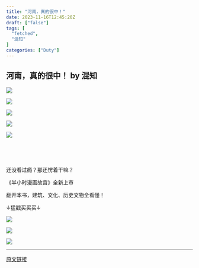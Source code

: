 ```yaml
---
title: "河南，真的很中！"
date: 2023-11-16T12:45:20Z
draft: ["false"]
tags: [
  "fetched",
  "混知"
]
categories: ["Duty"]
---
```

河南，真的很中！ by 混知
------
<div><p><img data-backh="183" data-backw="578" data-galleryid="" data-ratio="0.31666666666666665" data-s="300,640" data-src="https://mmbiz.qpic.cn/mmbiz_jpg/tp6GaCh2ZTQP8wNYeO7jibZiafQbpntq4VyeVPOV6Ld8sy9Fxczj52VNlmtmMM134du2B7yprSP289licPjGxs3qA/640?wx_fmt=jpeg" data-type="jpeg" data-w="600" src="https://mmbiz.qpic.cn/mmbiz_jpg/tp6GaCh2ZTQP8wNYeO7jibZiafQbpntq4VyeVPOV6Ld8sy9Fxczj52VNlmtmMM134du2B7yprSP289licPjGxs3qA/640?wx_fmt=jpeg"></p><p><img data-backh="7976" data-backw="578" data-ratio="13.8" data-s="300,640" data-src="https://mmbiz.qpic.cn/sz_mmbiz_jpg/tp6GaCh2ZTTNPKz7p2Z3orszbialeEpmJBOmGywzicBu2Vp7VQSk8YzNTUbaSm8AWsYeCBdy8q9KrjAU7FvyXGQg/640?wx_fmt=jpeg&amp;from=appmsg" data-type="jpeg" data-w="600" src="https://mmbiz.qpic.cn/sz_mmbiz_jpg/tp6GaCh2ZTTNPKz7p2Z3orszbialeEpmJBOmGywzicBu2Vp7VQSk8YzNTUbaSm8AWsYeCBdy8q9KrjAU7FvyXGQg/640?wx_fmt=jpeg&amp;from=appmsg"></p><p><img data-backh="5563" data-backw="578" data-ratio="9.625" data-s="300,640" data-src="https://mmbiz.qpic.cn/sz_mmbiz_jpg/tp6GaCh2ZTTNPKz7p2Z3orszbialeEpmJs9aXjMG9LqgeogRD8y703M7zuOKogb1zB0r76JwiaqiaoFw2jdHE3PbA/640?wx_fmt=jpeg&amp;from=appmsg" data-type="jpeg" data-w="600" src="https://mmbiz.qpic.cn/sz_mmbiz_jpg/tp6GaCh2ZTTNPKz7p2Z3orszbialeEpmJs9aXjMG9LqgeogRD8y703M7zuOKogb1zB0r76JwiaqiaoFw2jdHE3PbA/640?wx_fmt=jpeg&amp;from=appmsg"></p><p><img data-backh="5988" data-backw="578" data-ratio="10.36" data-s="300,640" data-src="https://mmbiz.qpic.cn/sz_mmbiz_jpg/tp6GaCh2ZTTNPKz7p2Z3orszbialeEpmJBTmj2vOH7GTsSS4aYloXcYFeT0Uib6dVnW6st4EjDiaWKn4E1W0nl4Vw/640?wx_fmt=jpeg&amp;from=appmsg" data-type="jpeg" data-w="600" src="https://mmbiz.qpic.cn/sz_mmbiz_jpg/tp6GaCh2ZTTNPKz7p2Z3orszbialeEpmJBTmj2vOH7GTsSS4aYloXcYFeT0Uib6dVnW6st4EjDiaWKn4E1W0nl4Vw/640?wx_fmt=jpeg&amp;from=appmsg"></p><p><img data-backh="6618" data-backw="578" data-ratio="11.45" data-s="300,640" data-src="https://mmbiz.qpic.cn/sz_mmbiz_jpg/tp6GaCh2ZTTNPKz7p2Z3orszbialeEpmJkoGVvraShJ0ibd53g53Uibp2iand0vofwq1b4XbPhFMD2Iu2rJUU2mZlw/640?wx_fmt=jpeg&amp;from=appmsg" data-type="jpeg" data-w="600" src="https://mmbiz.qpic.cn/sz_mmbiz_jpg/tp6GaCh2ZTTNPKz7p2Z3orszbialeEpmJkoGVvraShJ0ibd53g53Uibp2iand0vofwq1b4XbPhFMD2Iu2rJUU2mZlw/640?wx_fmt=jpeg&amp;from=appmsg"></p><p><br></p><p><br></p><p><span>还没看过瘾？<span>那还愣着干嘛？</span></span></p><p><span>《半小时漫画故宫》</span><span></span><span>全新上市</span></p><p><span>翻开本书，建筑、文化、历史文物全看懂！</span><br></p><p><span></span></p><p><span>↓猛戳买买买↓</span></p><p><a data-miniprogram-appid="wx3572631e9907e20c" data-miniprogram-applink="" data-miniprogram-path="pages/goods/detail/index?bizEnv=retail&amp;mpVersion=3.105.5&amp;alias=2x83tzzkrgz57ye&amp;components_style_layout=&amp;banner_id=search.2713525083~search~1~v9XG8TPg&amp;slg=consumer-search%2CstandardModify%2CjtK9VFbHj3qk8uG1681869386455%2C726_7abe653d352143c49419a91b62688d30" data-miniprogram-nickname="混知商城" href="" data-miniprogram-type="image" data-miniprogram-imageurl="https://mmbiz.qpic.cn/sz_mmbiz_png/tp6GaCh2ZTRW1FtDWtuEHQlAicjuN8YiaFKlXzDHCCbibYXuRudDgWeVibApQ4pZmkCyFgBBJlxQtsjaictJ5hYtN8w/0?wx_fmt=png" data-miniprogram-servicetype=""><img data-cropselx1="0" data-cropselx2="578" data-cropsely1="0" data-cropsely2="301" data-ratio="0.5194444444444445" data-s="300,640" data-src="https://mmbiz.qpic.cn/sz_mmbiz_jpg/tp6GaCh2ZTRL5VB7n0kDcA7xqZMR69WZNZGB7QeHQtwmdOHL7Z0gdX4kC5vUdhb9rEqzicwz4iaZMMBSGyB3QpXA/640?wx_fmt=jpeg" data-w="1080" src="https://mmbiz.qpic.cn/sz_mmbiz_jpg/tp6GaCh2ZTRL5VB7n0kDcA7xqZMR69WZNZGB7QeHQtwmdOHL7Z0gdX4kC5vUdhb9rEqzicwz4iaZMMBSGyB3QpXA/640?wx_fmt=jpeg"></a></p><p><img data-galleryid="" data-ratio="0.37222222222222223" data-s="300,640" data-src="https://mmbiz.qpic.cn/mmbiz_jpg/tp6GaCh2ZTTN0W0ozFyAWbWPewohZWA8uZ3E4Us0KA0eJUlDTcXk2zDxXicIrLhCK6WDa5zFRRIfrdw5S2AxYWw/640?wx_fmt=jpeg" data-type="jpeg" data-w="1080" src="https://mmbiz.qpic.cn/mmbiz_jpg/tp6GaCh2ZTTN0W0ozFyAWbWPewohZWA8uZ3E4Us0KA0eJUlDTcXk2zDxXicIrLhCK6WDa5zFRRIfrdw5S2AxYWw/640?wx_fmt=jpeg"></p><section><mp-common-profile data-pluginname="mpprofile" data-id="MjM5Mjg3MTIzMQ==" data-headimg="http://mmbiz.qpic.cn/mmbiz_png/tp6GaCh2ZTR1nhh9veNZianKfRnB9h9nXJbOblrXBM5sWuessz7HlCibENnSeRpgJUNeP3A4Sg5OnuIqlaDrxgHQ/0?wx_fmt=png" data-nickname="混知" data-alias="hey-stone" data-signature="专治不明白！" data-from="0" data-is_biz_ban="0"></mp-common-profile></section><p><img data-galleryid="" data-ratio="0.7777777777777778" data-s="300,640" data-src="https://mmbiz.qpic.cn/mmbiz_jpg/tp6GaCh2ZTSIjGDFHtX0E6ODpjKxJRrTj7bsU57RuKY0mHicoqJaR3MQyWfSMzQW9nbOrVO6QAxr8KibaibvwtVibA/640?wx_fmt=jpeg" data-type="jpeg" data-w="1080" src="https://mmbiz.qpic.cn/mmbiz_jpg/tp6GaCh2ZTSIjGDFHtX0E6ODpjKxJRrTj7bsU57RuKY0mHicoqJaR3MQyWfSMzQW9nbOrVO6QAxr8KibaibvwtVibA/640?wx_fmt=jpeg"></p><p><mp-style-type data-value="3"></mp-style-type></p></div>  
<hr>
<a href="https://mp.weixin.qq.com/s/mcI0GWY3OBwmtzLU02Y4nA",target="_blank" rel="noopener noreferrer">原文链接</a>
